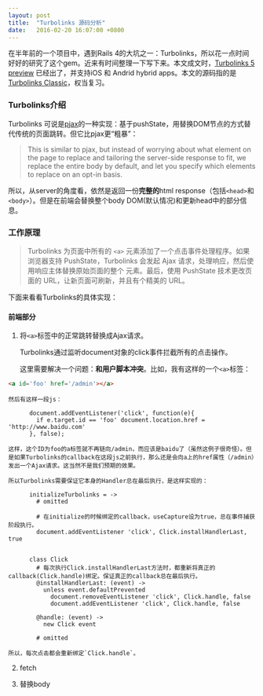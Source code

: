 ```yaml
---
layout: post
title:  "Turbolinks 源码分析"
date:   2016-02-20 16:07:00 +0800
---
```


在半年前的一个项目中，遇到Rails 4的大坑之一：Turbolinks，所以花一点时间好好的研究了这个gem。近来有时间整理一下写下来。本文成文时，[Turbolinks 5 preview](https://github.com/turbolinks/turbolinks) 已经出了，并支持iOS 和 Andrid hybrid apps。本文的源码指的是[Turbolinks Classic](https://github.com/turbolinks/turbolinks-classic)，权当复习。

### Turbolinks介绍
Turbolinks 可说是[pjax](https://github.com/defunkt/jquery-pjax)的一种实现：基于pushState，用替换DOM节点的方式替代传统的页面跳转。但它比pjax更“粗暴”：

> This is similar to pjax, but instead of worrying about what element on the page to replace and tailoring the server-side response to fit, we replace the entire body by default, and let you specify which elements to replace on an opt-in basis.

所以，从server的角度看，依然是返回一份**完整的**html response（包括`<head>`和`<body>`）。但是在前端会替换整个body DOM(默认情况)和更新head中的部分信息。

### 工作原理

> Turbolinks 为页面中所有的 `<a>` 元素添加了一个点击事件处理程序。如果浏览器支持 PushState，Turbolinks 会发起 Ajax 请求，处理响应，然后使用响应主体替换原始页面的整个 <body> 元素。最后，使用 PushState 技术更改页面的 URL，让新页面可刷新，并且有个精美的 URL。

下面来看看Turbolinks的具体实现：

#### 前端部分

1. 将`<a>`标签中的正常跳转替换成Ajax请求。

    Turbolinks通过监听document对象的click事件拦截所有的点击操作。

    这里需要解决一个问题：**和用户脚本冲突**。比如，我有这样的一个`<a>`标签：

~~~html
<a id='foo' href='/admin'></a>
~~~

    然后有这样一段js：

          document.addEventListener('click', function(e){
            if e.target.id == 'foo' document.location.href = 'http://www.baidu.com'
          }, false);

    这样，这个ID为foo的a标签就不再链向/admin，而应该是baidu了（虽然这例子很奇怪）。但是如果Turbolinks的callback在这段js之前执行，那么还是会向a上的href属性（/admin）发出一个Ajax请求。这当然不是我们预期的效果。

    所以Turbolinks需要保证它本身的Handler总在最后执行，是这样实现的：

          initializeTurbolinks = ->
            # omitted

            # 在initialize的时候绑定的callback，useCapture设为true，总在事件捕获阶段执行。
            document.addEventListener 'click', Click.installHandlerLast, true


          class Click
            # 每次执行Click.installHandlerLast方法时，都重新将真正的callback(Click.handle)绑定。保证真正的callback总在最后执行。
            @installHandlerLast: (event) ->
              unless event.defaultPrevented
                document.removeEventListener 'click', Click.handle, false
                document.addEventListener 'click', Click.handle, false

            @handle: (event) ->
              new Click event

            # omitted

    所以，每次点击都会重新绑定`Click.handle`。

2. fetch

3. 替换body
